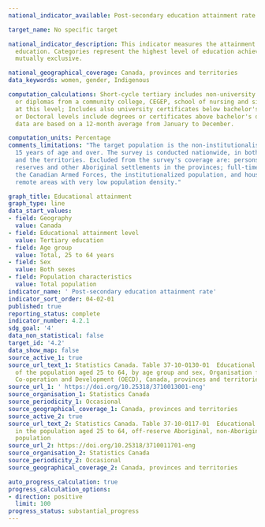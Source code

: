 ```yaml
---
national_indicator_available: Post-secondary education attainment rate

target_name: No specific target

national_indicator_description: This indicator measures the attainment rate for post-secondary
  education. Categories represent the highest level of education achieved, and are
  mutually exclusive.

national_geographical_coverage: Canada, provinces and territories
data_keywords: women, gender, Indigenous

computation_calculations: Short-cycle tertiary includes non-university certificates
  or diplomas from a community college, CEGEP, school of nursing and similar programs
  at this level; Includes also university certificates below bachelor's level. Master's
  or Doctoral levels include degrees or certificates above bachelor's degree. The
  data are based on a 12-month average from January to December.

computation_units: Percentage
comments_limitations: "The target population is the non-institutionalised population
  15 years of age and over. The survey is conducted nationwide, in both the provinces
  and the territories. Excluded from the survey's coverage are: persons living on
  reserves and other Aboriginal settlements in the provinces; full-time members of
  the Canadian Armed Forces, the institutionalized population, and households in extremely
  remote areas with very low population density."

graph_title: Educational attainment
graph_type: line
data_start_values:
- field: Geography
  value: Canada
- field: Educational attainment level
  value: Tertiary education
- field: Age group
  value: Total, 25 to 64 years
- field: Sex
  value: Both sexes
- field: Population characteristics
  value: Total population
indicator_name: ' Post-secondary education attainment rate'
indicator_sort_order: 04-02-01
published: true
reporting_status: complete
indicator_number: 4.2.1
sdg_goal: '4'
data_non_statistical: false
target_id: '4.2'
data_show_map: false
source_active_1: true
source_url_text_1: Statistics Canada. Table 37-10-0130-01  Educational attainment
  of the population aged 25 to 64, by age group and sex, Organisation for Economic
  Co-operation and Development (OECD), Canada, provinces and territories
source_url_1: ' https://doi.org/10.25318/3710013001-eng'
source_organisation_1: Statistics Canada
source_periodicity_1: Occasional
source_geographical_coverage_1: Canada, provinces and territories
source_active_2: true
source_url_text_2: Statistics Canada. Table 37-10-0117-01  Educational attainment
  in the population aged 25 to 64, off-reserve Aboriginal, non-Aboriginal and total
  population
source_url_2: https://doi.org/10.25318/3710011701-eng
source_organisation_2: Statistics Canada
source_periodicity_2: Occasional
source_geographical_coverage_2: Canada, provinces and territories

auto_progress_calculation: true
progress_calculation_options:
- direction: positive
  limit: 100
progress_status: substantial_progress
---
```

